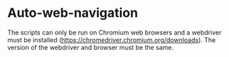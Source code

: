 # Auto-web-navigation
The scripts can only be run on Chromium web browsers and a webdriver must be installed (https://chromedriver.chromium.org/downloads).
The version of the webdriver and browser must be the same. 
